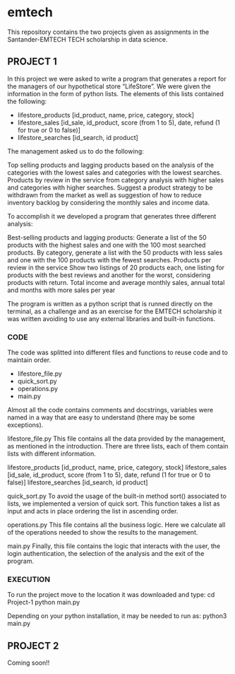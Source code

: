 # emtech
This repository contains the two projects given as assignments in the Santander-EMTECH TECH scholarship in data science.
## PROJECT 1
In this project we were asked to write a program that generates a report for the managers of our hypothetical store “LifeStore”. We were given the information in the form of python lists. The elements of this lists contained the following:

- lifestore_products [id_product, name, price, category, stock]
- lifestore_sales [id_sale, id_product, score (from 1 to 5), date, refund (1 for true or 0 to false)]
- lifestore_searches [id_search, id product]

The management asked us to do the following:

Top selling products and lagging products based on the analysis of the categories with the lowest sales and categories with the lowest searches.
Products by review in the service from category analysis with higher sales and categories with higher searches.
Suggest a product strategy to be withdrawn from the market as well as suggestion of how to reduce inventory backlog by considering the monthly sales and income data.

To accomplish it we developed a program that generates three different analysis:

Best-selling products and lagging products:
Generate a list of the 50 products with the highest sales and one with the 100 most searched products.
By category, generate a list with the 50 products with less sales and one with the 100 products with the fewest searches.
Products per review in the service 
Show two listings of 20 products each, one listing for products with the best reviews and another for the worst, considering products with return.
Total income and average monthly sales, annual total and months with more sales per year

The program is written as a python script that is runned directly on the terminal, as a challenge and as an exercise for the EMTECH scholarship it was written avoiding to use any external libraries and built-in functions.

### CODE
The code was splitted into different files and functions to reuse code and to maintain order.

* lifestore_file.py
* quick_sort.py
* operations.py
* main.py

Almost all the code contains comments and docstrings, variables were named in a way that are easy to understand (there may be some exceptions).

lifestore_file.py
This file contains all the data provided by the management, as mentioned in the introduction. There are three lists, each of them contain lists with different information. 

lifestore_products [id_product, name, price, category, stock]
lifestore_sales [id_sale, id_product, score (from 1 to 5), date, refund (1 for true or 0 to false)]
lifestore_searches [id_search, id product]

quick_sort.py
To avoid the usage of the built-in method sort() associated to lists, we implemented a version of quick sort. This function takes a list as input and acts in place ordering the list in ascending order. 

operations.py
This file contains all the business logic. Here we calculate all of the operations needed to show the results to the management.

main.py
Finally, this file contains the logic that interacts with the user, the login authentication, the selection of the analysis and the exit of the program. 

### EXECUTION
To run the project move to the location it was downloaded and type:
  cd Project-1
  python main.py

Depending on your python installation, it may be needed to run as:
  python3 main.py

## PROJECT 2
Coming soon!!
